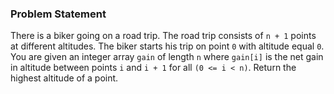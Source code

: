 ### Problem Statement

There is a biker going on a road trip. The road trip consists of `n + 1` points at different altitudes. The biker starts his trip on point `0` with altitude equal `0`.
You are given an integer array `gain` of length `n` where `gain[i]` is the net gain in altitude between points `i` and `i + 1` for all `(0 <= i < n)`. Return the highest altitude of a point.
